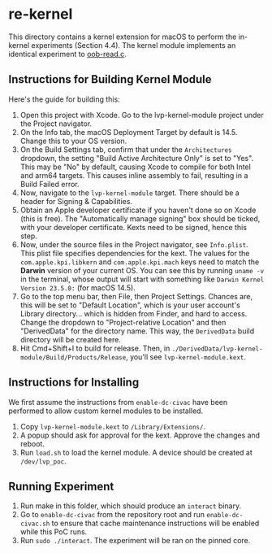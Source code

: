 # re-kernel
This directory contains a kernel extension for macOS to perform the in-kernel experiments (Section 4.4). The kernel module implements an identical experiment to [oob-read.c](../re/oob-read.c).

## Instructions for Building Kernel Module
Here's the guide for building this:
1. Open this project with Xcode. Go to the lvp-kernel-module project under the Project navigator.
1. On the Info tab, the macOS Deployment Target by default is 14.5. Change this to your OS version.
1. On the Build Settings tab, confirm that under the `Architectures` dropdown, the setting "Build Active Architecture Only" is set to "Yes". This may be "No" by default, causing Xcode to compile for both Intel and arm64 targets. This causes inline assembly to fail, resulting in a Build Failed error.
1. Now, navigate to the `lvp-kernel-module` target. There should be a header for Signing & Capabilities.
1. Obtain an Apple developer certificate if you haven't done so on Xcode (this is free). The "Automatically manage signing" box should be ticked, with your developer certificate. Kexts need to be signed, hence this step.
1. Now, under the source files in the Project navigator, see `Info.plist`. This plist file specifies dependencies for the kext. The values for the `com.apple.kpi.libkern` and `com.apple.kpi.mach` keys need to match the **Darwin** version of your current OS. You can see this by running `uname -v` in the terminal, whose output will start with something like `Darwin Kernel Version 23.5.0:` (for macOS 14.5).
1. Go to the top menu bar, then File, then Project Settings. Chances are, this will be set to "Default Location", which is your user account's Library directory... which is hidden from Finder, and hard to access. Change the dropdown to "Project-relative Location" and then "DerivedData" for the directory name. This way, the `DerivedData` build directory will be created here.
1. Hit Cmd+Shift+I to build for release. Then, in `./DerivedData/lvp-kernel-module/Build/Products/Release`, you'll see `lvp-kernel-module.kext`.

## Instructions for Installing
We first assume the instructions from `enable-dc-civac` have been performed to allow custom kernel modules to be installed.
1. Copy `lvp-kernel-module.kext` to `/Library/Extensions/`.
1. A popup should ask for approval for the kext. Approve the changes and reboot.
1. Run `load.sh` to load the kernel module. A device should be created at `/dev/lvp_poc`.

## Running Experiment
1. Run make in this folder, which should produce an `interact` binary.
1. Go to `enable-dc-civac` from the repository root and run `enable-dc-civac.sh` to ensure that cache maintenance instructions will be enabled while this PoC runs.
1. Run `sudo ./interact`. The experiment will be ran on the pinned core.
